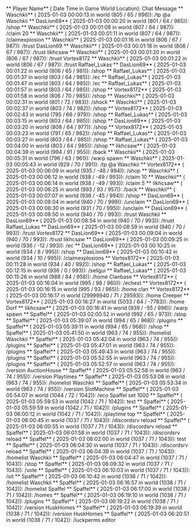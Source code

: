 ** Player Name** ( Date  Time in  Game World Location):  Chat Message
** Waschkii** ( 2025-01-03  00:00:13 in  world (805 / 65 / 996)): /tp @a Waschkii
** DasLion69** ( 2025-01-03  00:00:20 in  world (801 / 64 / 985)): /shop
** Waschkii** ( 2025-01-03  00:01:08 in  world (807 / 64 / 987)): /claim 20
** Waschkii** ( 2025-01-03  00:01:11 in  world (807 / 64 / 987)): /claimexplosion
** Waschkii** ( 2025-01-03  00:01:16 in  world (806 / 67 / 987)): /trust DasLion69
** Waschkii** ( 2025-01-03  00:01:18 in  world (806 / 67 / 987)): /trust Iikhcsaw
** Waschkii** ( 2025-01-03  00:01:20 in  world (806 / 67 / 987)): /trust Vortex8172
** Waschkii** ( 2025-01-03  00:01:22 in  world (806 / 67 / 987)): /trust Raffael_Lukas
** DasLion69** ( 2025-01-03  00:01:22 in  world (806 / 65 / 981)): /shop
** Raffael_Lukas** ( 2025-01-03  00:01:37 in  world (803 / 64 / 985)): /ec
** Raffael_Lukas** ( 2025-01-03  00:01:47 in  world (803 / 64 / 985)): /ec
** Raffael_Lukas** ( 2025-01-03  00:01:57 in  world (803 / 64 / 985)): /shop
** Vortex8172** ( 2025-01-03  00:01:58 in  world (806 / 70 / 985)): /shop
** Waschkii** ( 2025-01-03  00:02:31 in  world (801 / 72 / 983)): /shock
** Waschkii** ( 2025-01-03  00:02:37 in  world (803 / 74 / 982)): /shop
** Vortex8172** ( 2025-01-03  00:02:43 in  world (795 / 66 / 979)): /shop
** Raffael_Lukas** ( 2025-01-03  00:03:15 in  world (803 / 64 / 985)): /shop
** DasLion69** ( 2025-01-03  00:03:20 in  world (808 / 64 / 977)): /shop
** Vortex8172** ( 2025-01-03  00:03:23 in  world (791 / 65 / 982)): /shop
** Raffael_Lukas** ( 2025-01-03  00:03:27 in  world (803 / 64 / 985)): /shop
** Raffael_Lukas** ( 2025-01-03  00:04:00 in  world (803 / 64 / 985)): /shop
** Iikhcsaw** ( 2025-01-03  00:04:39 in  world (994 / 91 / 955)): /back
** Waschkii** ( 2025-01-03  00:05:31 in  world (796 / 63 / 961)): /warp spawn
** Waschkii** ( 2025-01-03  00:05:43 in  world (929 / 70 / 991)): /tp @a Waschkii
** Vortex8172** ( 2025-01-03  00:06:09 in  world (935 / -48 / 994)): /shop
** Waschkii** ( 2025-01-03  00:06:12 in  world (938 / -49 / 993)): /claim 10
** Waschkii** ( 2025-01-03  00:06:14 in  world (938 / -49 / 993)): /claim 5
** Iikhcsaw** ( 2025-01-03  00:06:25 in  world (993 / 93 / 957)): /back
** Waschkii** ( 2025-01-03  00:07:07 in  world (936 / -45 / 994)): /shop
** DasLion69** ( 2025-01-03  00:08:04 in  world (940 / 70 / 999)): /unclaim
** DasLion69** ( 2025-01-03  00:08:30 in  world (931 / 70 / 995)): /unclaim
** DasLion69** ( 2025-01-03  00:08:50 in  world (940 / 70 / 993)): /trust Waschkii
** DasLion69** ( 2025-01-03  00:08:54 in  world (940 / 70 / 993)): /trust Raffael_Lukas
** DasLion69** ( 2025-01-03  00:08:59 in  world (940 / 70 / 993)): /trust Vortex8172
** DasLion69** ( 2025-01-03  00:09:04 in  world (940 / 70 / 993)): /trust Iikhcsaw
** DasLion69** ( 2025-01-03  00:09:25 in  world (936 / -12 / 993)): /ec
** DasLion69** ( 2025-01-03  00:10:25 in  world (934 / 8 / 995)): /shop
** DasLion69** ( 2025-01-03  00:10:42 in  world (934 / 10 / 995)): /claimexplosions
** Vortex8172** ( 2025-01-03  00:11:28 in  world (934 / 40 / 992)): /shop
** Raffael_Lukas** ( 2025-01-03  00:12:15 in  world (936 / 0 / 993)): /sellgui
** Raffael_Lukas** ( 2025-01-03  00:15:26 in  world (988 / 84 / 958)): /home Clanbase
** Vortex8172** ( 2025-01-03  00:16:04 in  world (995 / 98 / 960)): /echest
** Vortex8172** ( 2025-01-03  00:16:15 in  world (995 / 93 / 965)): /home clan
** Vortex8172** ( 2025-01-03  00:16:17 in  world (29999940 / 71 / 29593)): /home Creeper
** Vortex8172** ( 2025-01-03  00:16:27 in  world (5033 / 64 / -7783)): /home Dorf
** Iikhcsaw** ( 2025-01-03  00:16:41 in  world (939 / -55 / 996)): /warp spawn
** Spaffel** ( 2025-01-03  02:00:52 in  world (992 / 65 / 973)): /stop
** Spaffel** ( 2025-01-03  05:39:07 in  world (994 / 65 / 968)): /plugins
** Spaffel** ( 2025-01-03  05:39:11 in  world (994 / 65 / 968)): /shop
** Spaffel** ( 2025-01-03  05:41:50 in  world (963 / 74 / 955)): /homelist Waschkii
** Spaffel** ( 2025-01-03  05:42:04 in  world (963 / 74 / 955)): /plugins
** Spaffel** ( 2025-01-03  05:47:01 in  world (963 / 74 / 955)): /plugins
** Spaffel** ( 2025-01-03  05:49:43 in  world (963 / 74 / 955)): /plugins
** Spaffel** ( 2025-01-03  05:52:55 in  world (963 / 74 / 955)): /plugins
** Spaffel** ( 2025-01-03  05:52:57 in  world (963 / 74 / 955)): /version AuctionHouse
** Spaffel** ( 2025-01-03  05:52:58 in  world (963 / 74 / 955)): /version Playtimes
** Spaffel** ( 2025-01-03  05:53:08 in  world (963 / 74 / 955)): /homelist Waschkii
** Spaffel** ( 2025-01-03  05:53:34 in  world (963 / 74 / 955)): /version SlotMachine
** Spaffel** ( 2025-01-03  05:54:07 in  world (1044 / 72 / 1042)): /eco Spaffel set 1000
** Spaffel** ( 2025-01-03  05:59:53 in  world (1042 / 71 / 1042)): test
** Spaffel** ( 2025-01-03  05:59:59 in  world (1042 / 71 / 1042)): /plugins
** Spaffel** ( 2025-01-03  06:00:12 in  world (1042 / 71 / 1042)): /playtime top
** Spaffel** ( 2025-01-03  06:00:45 in  world (1037 / 71 / 1043)): /discordsrv reload
** Spaffel** ( 2025-01-03  06:00:55 in  world (1037 / 71 / 1043)): /discordsrv reload
** Spaffel** ( 2025-01-03  06:01:58 in  world (1037 / 71 / 1043)): /discordsrv reload
** Spaffel** ( 2025-01-03  06:02:00 in  world (1037 / 71 / 1043)): test
** Spaffel** ( 2025-01-03  06:04:30 in  world (1037 / 71 / 1043)): /discordsrv reload
** Spaffel** ( 2025-01-03  06:04:39 in  world (1037 / 71 / 1043)): /homelist Waschkii
** Spaffel** ( 2025-01-03  06:04:47 in  world (1037 / 71 / 1043)): /stop
** Spaffel** ( 2025-01-03  06:09:32 in  world (1037 / 71 / 1043)): /vote
** Spaffel** ( 2025-01-03  06:10:03 in  world (1037 / 71 / 1043)): /sit
** Spaffel** ( 2025-01-03  06:10:42 in  world (1038 / 71 / 1042)): /homelist Waschkii
** Spaffel** ( 2025-01-03  06:16:57 in  world (1038 / 71 / 1042)): /homelist Spaffel
** Spaffel** ( 2025-01-03  06:17:00 in  world (1038 / 71 / 1042)): /homes
** Spaffel** ( 2025-01-03  06:19:10 in  world (1038 / 71 / 1042)): /plugins
** Spaffel** ( 2025-01-03  06:19:22 in  world (1038 / 71 / 1042)): /version HuskHomes
** Spaffel** ( 2025-01-03  06:19:39 in  world (1038 / 71 / 1042)): /version HuskHomes
** Spaffel** ( 2025-01-03  06:20:51 in  world (1038 / 71 / 1042)): /luckperms editor
